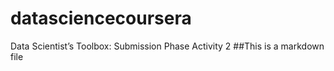datasciencecoursera
===================

Data Scientist’s Toolbox: Submission Phase Activity 2
##This is a markdown file
